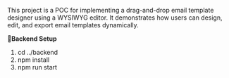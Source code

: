 This project is a POC for implementing a drag-and-drop email template designer using a WYSIWYG editor.
It demonstrates how users can design, edit, and export email templates dynamically.


📂**Backend Setup**

1. cd ../backend
2. npm install
3. npm run start
